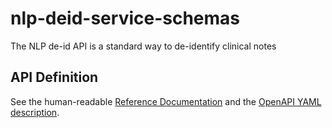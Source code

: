 # nlp-deid-service-schemas

The NLP de-id API is a standard way to de-identify clinical notes

## API Definition

See the human-readable [Reference Documentation](https://editor.swagger.io/?url=https://raw.githubusercontent.com/data2health/nlp-deid-service-schemas/master/openapi/nlp-deid-service-schemas.openapi.yaml) and the [OpenAPI YAML description](https://github.com/data2health/nlp-deid-service-schemas/blob/master/openapi/nlp-deid-service-schemas.openapi.yaml).
